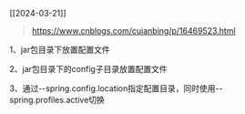 
[[2024-03-21]]

> https://www.cnblogs.com/cuianbing/p/16469523.html


1、jar包目录下放置配置文件

2、jar包目录下的config子目录放置配置文件

3、通过--spring.config.location指定配置目录，同时使用--spring.profiles.active切换





